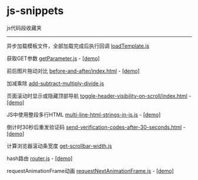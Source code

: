 # js-snippets
js代码段收藏夹

***

异步加载模板文件，全部加载完成后执行回调 [loadTemplate.js](https://github.com/YopheeHsin/js-snippets/blob/master/loadTemplate.js)

获取GET参数 [getParameter.js](https://github.com/YopheeHsin/js-snippets/blob/master/getParameter.js) - [[demo]](http://yopheehsin.github.io/demo/js-snippets/getParameter.html?id=1&name=Steve%20Jobs)

前后图片拖动对比 [before-and-after/index.html](https://github.com/YopheeHsin/js-snippets/blob/master/before-and-after/index.html) - [[demo]](http://yopheehsin.github.io/demo/js-snippets/before-and-after/index.html)

加减乘除 [add-subtract-multiply-divide.js](https://github.com/YopheeHsin/js-snippets/blob/master/add-subtract-multiply-divide.js)

页面滚动时显示或隐藏顶部导航 [toggle-header-visibility-on-scroll/index.html](https://github.com/YopheeHsin/js-snippets/blob/master/toggle-header-visibility-on-scroll/index.html) - [[demo]](http://yopheehsin.github.io/demo/js-snippets/toggle-header-visibility-on-scroll/index.html)

JS中使用整段多行HTML [multi-line-html-strings-in-js.js](https://github.com/YopheeHsin/js-snippets/blob/master/multi-line-html-strings-in-js.js) - [[demo]](http://yopheehsin.github.io/demo/js-snippets/multi-line-html-strings-in-js.html)

倒计时30秒后重发验证码 [send-verification-codes-after-30-seconds.html](https://github.com/YopheeHsin/js-snippets/blob/master/send-verification-codes-after-30-seconds.html) - [[demo]](http://htmlpreview.github.io/?https://github.com/YopheeHsin/js-snippets/blob/master/send-verification-codes-after-30-seconds.html)

计算浏览器滚动条宽度 [get-scrollbar-width.js](https://github.com/YopheeHsin/js-snippets/blob/master/get-scrollbar-width.js)

hash路由 [router.js](https://github.com/YopheeHsin/js-snippets/blob/master/router/router.js) - [[demo]](http://yopheehsin.github.io/demo/js-snippets/router/#!index)

requestAnimationFrame动画 [requestNextAnimationFrame.js](https://github.com/YopheeHsin/js-snippets/blob/master/requestAnimationFrame/requestNextAnimationFrame.js) - [[demo]](http://yopheehsin.github.io/demo/js-snippets/requestAnimationFrame/index.html)


